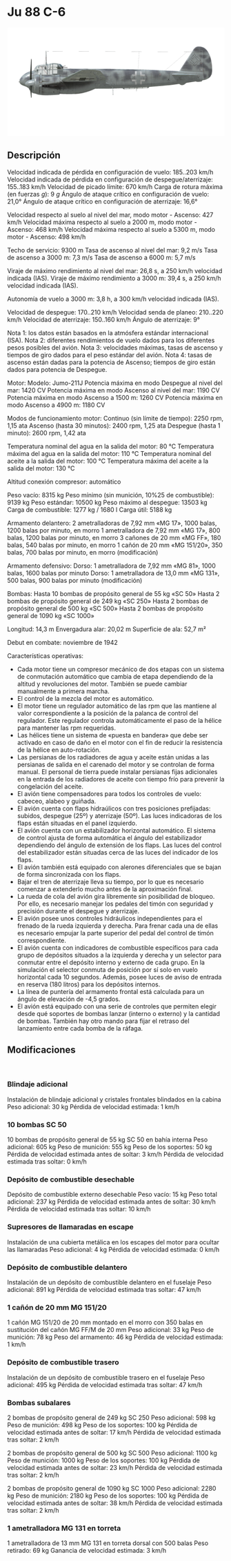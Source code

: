 ﻿# Ju 88 C-6

![ju88c6](../images/ju88c6.png)

## Descripción

Velocidad indicada de pérdida en configuración de vuelo: 185..203 km/h
Velocidad indicada de pérdida en configuración de despegue/aterrizaje: 155..183 km/h
Velocidad de picado límite: 670 km/h
Carga de rotura máxima (en fuerzas <i>g</i>): 9 <i>g</i>
Ángulo de ataque crítico en configuración de vuelo: 21,0°
Ángulo de ataque crítico en configuración de aterrizaje: 16,6°

Velocidad respecto al suelo al nivel del mar, modo motor - Ascenso: 427 km/h
Velocidad máxima respecto al suelo a 2000 m, modo motor - Ascenso: 468 km/h
Velocidad máxima respecto al suelo a 5300 m, modo motor - Ascenso: 498 km/h

Techo de servicio: 9300 m
Tasa de ascenso al nivel del mar: 9,2 m/s
Tasa de ascenso a 3000 m: 7,3 m/s
Tasa de ascenso a 6000 m: 5,7 m/s

Viraje de máximo rendimiento al nivel del mar: 26,8 s, a 250 km/h velocidad indicada (IAS).
Viraje de máximo rendimiento a 3000 m: 39,4 s, a 250 km/h velocidad indicada (IAS).

Autonomía de vuelo a 3000 m: 3,8 h, a 300 km/h velocidad indicada (IAS).

Velocidad de despegue: 170..210 km/h
Velocidad senda de planeo: 210..220 km/h
Velocidad de aterrizaje: 150..160 km/h
Ángulo de aterrizaje: 9°

Nota 1: los datos están basados en la atmósfera estándar internacional (ISA).
Nota 2: diferentes rendimientos de vuelo dados para los diferentes pesos posibles del avión.
Nota 3: velocidades máximas, tasas de ascenso y tiempos de giro dados para el peso estándar del avión.
Nota 4: tasas de ascenso están dadas para la potencia de Ascenso; tiempos de giro están dados para potencia de Despegue.

Motor:
Modelo: Jumo-211J
Potencia máxima en modo Despegue al nivel del mar: 1420 CV
Potencia máxima en modo Ascenso al nivel del mar: 1190 CV
Potencia máxima en modo Ascenso a 1500 m: 1260 CV
Potencia máxima en modo Ascenso a 4900 m: 1180 CV

Modos de funcionamiento motor:
Continuo (sin límite de tiempo): 2250 rpm, 1,15 ata
Ascenso (hasta 30 minutos): 2400 rpm, 1,25 ata
Despegue (hasta 1 minuto): 2600 rpm, 1,42 ata

Temperatura nominal del agua en la salida del motor: 80 °C
Temperatura máxima del agua en la salida del motor: 110 °C
Temperatura nominal del aceite a la salida del motor: 100 °C
Temperatura máxima del aceite a la salida del motor: 130 °C

Altitud conexión compresor: automático 

Peso vacío: 8315 kg
Peso mínimo (sin munición, 10%25 de combustible): 9139 kg
Peso estándar: 10500 kg
Peso máximo al despegue: 13503 kg
Carga de combustible: 1277 kg / 1680 l
Carga útil: 5188 kg

Armamento delantero:
2 ametralladoras de 7,92 mm «MG 17», 1000 balas, 1200 balas por minuto, en morro
1 ametralladora de 7,92 mm «MG 17», 800 balas, 1200 balas por minuto, en morro
3 cañones de 20 mm «MG FF», 180 balas, 540 balas por minuto, en morro
1 cañón de 20 mm «MG 151/20», 350 balas, 700 balas por minuto, en morro (modificación)

Armamento defensivo:
Dorso: 1 ametralladora de 7,92 mm «MG 81», 1000 balas, 1600 balas por minuto
Dorso: 1 ametralladora de 13,0 mm «MG 131», 500 balas, 900 balas por minuto (modificación)

Bombas:
Hasta 10 bombas de propósito general de 55 kg «SC 50»
Hasta 2 bombas de propósito general de 249 kg «SC 250»
Hasta 2 bombas de propósito general de 500 kg «SC 500»
Hasta 2 bombas de propósito general de 1090 kg «SC 1000»

Longitud: 14,3 m
Envergadura alar: 20,02 m
Superficie de ala: 52,7 m²

Debut en combate: noviembre de 1942

Características operativas:
- Cada motor tiene un compresor mecánico de dos etapas con un sistema de conmutación automático que cambia de etapa dependiendo de la altitud y revoluciones del motor. También se puede cambiar manualmente a primera marcha.
- El control de la mezcla del motor es automático.
- El motor tiene un regulador automático de las rpm que las mantiene al valor correspondiente a la posición de la palanca de control del regulador. Este regulador controla automáticamente el paso de la hélice para mantener las rpm requeridas.
- Las hélices tiene un sistema de «puesta en bandera» que debe ser activado en caso de daño en el motor con el fin de reducir la resistencia de la hélice en auto-rotación.
- Las persianas de los radiadores de agua y aceite están unidas a las persianas de salida en el carenado del motor y se controlan de forma manual. El personal de tierra puede instalar persianas fijas adicionales en la entrada de los radiadores de aceite con tiempo frío para prevenir la congelación del aceite.
- El avión tiene compensadores para todos los controles de vuelo: cabeceo, alabeo y guiñada.
- El avión cuenta con flaps hidraúlicos con tres posiciones prefijadas: subidos, despegue (25º) y aterrizaje (50º). Las luces indicadoras de los flaps están situadas en el panel izquierdo.
- El avión cuenta con un estabilizador horizontal automático. El sistema de control ajusta de forma automática el ángulo del estabilizador dependiendo del ángulo de extensión de los flaps. Las luces del control del estabilizador están situadas cerca de las luces del indicador de los flaps.
- El avión también está equipado con alerones diferenciales que se bajan de forma sincronizada con los flaps.
- Bajar el tren de aterrizaje lleva su tiempo, por lo que es necesario comenzar a extenderlo mucho antes de la aproximación final.
- La rueda de cola del avión gira libremente sin posibilidad de bloqueo. Por ello, es necesario manejar los pedales del timón con seguridad y precisión durante el despegue y aterrizaje.
- El avión posee unos controles hidráulicos independientes para el frenado de la rueda izquierda y derecha. Para frenar cada una de ellas es necesario empujar la parte superior del pedal del control de timón correspondiente.
- El avión cuenta con indicadores de combustible específicos para cada grupo de depósitos situados a la izquierda y derecha y un selector para conmutar entre el depósito interno y externo de cada grupo. En la simulación el selector conmuta de posición por sí solo en vuelo horizontal cada 10 segundos. Además, posee luces de aviso de entrada en reserva (180 litros) para los depósitos internos.
- La línea de puntería del armamento frontal está calculada para un ángulo de elevación de -4,5 grados.
- El avión está equipado con una serie de controles que permiten elegir desde qué soportes de bombas lanzar (interno o externo) y la cantidad de bombas. También hay otro mando para fijar el retraso del lanzamiento entre cada bomba de la ráfaga.

## Modificaciones
﻿

### Blindaje adicional

Instalación de blindaje adicional y cristales frontales blindados en la cabina
Peso adicional: 30 kg
Pérdida de velocidad estimada: 1 km/h﻿

### 10 bombas SC 50

10 bombas de propósito general de 55 kg SC 50 en bahía interna
Peso adicional: 605 kg
Peso de munición: 555 kg
Peso de los soportes: 50 kg
Pérdida de velocidad estimada antes de soltar: 3 km/h
Pérdida de velocidad estimada tras soltar: 0 km/h﻿

### Depósito de combustible desechable

Depósito de combustible externo desechable
Peso vacío: 15 kg
Peso total adicional: 237 kg
Pérdida de velocidad estimada antes de soltar: 30 km/h
Pérdida de velocidad estimada tras soltar: 10 km/h﻿

### Supresores de llamaradas en escape

Instalación de una cubierta metálica en los escapes del motor para ocultar las llamaradas
Peso adicional: 4 kg
Pérdida de velocidad estimada: 0 km/h﻿

### Depósito de combustible delantero

Instalación de un depósito de combustible delantero en el fuselaje
Peso adicional: 891 kg
Pérdida de velocidad estimada tras soltar: 47 km/h﻿

### 1 cañón de 20 mm MG 151/20

1 cañón MG 151/20 de 20 mm montado en el morro con 350 balas en sustitución del cañón MG FF/M de 20 mm
Peso adicional: 33 kg
Peso de munición: 78 kg
Peso del armamento: 46 kg
Pérdida de velocidad estimada: 1 km/h﻿

### Depósito de combustible trasero

Instalación de un depósito de combustible trasero en el fuselaje
Peso adicional: 495 kg
Pérdida de velocidad estimada tras soltar: 47 km/h﻿

### Bombas subalares

2 bombas de propósito general de 249 kg SC 250
Peso adicional: 598 kg
Peso de munición: 498 kg
Peso de los soportes: 100 kg
Pérdida de velocidad estimada antes de soltar: 17 km/h
Pérdida de velocidad estimada tras soltar: 2 km/h

2 bombas de propósito general de 500 kg SC 500
Peso adicional: 1100 kg
Peso de munición: 1000 kg
Peso de los soportes: 100 kg
Pérdida de velocidad estimada antes de soltar: 23 km/h
Pérdida de velocidad estimada tras soltar: 2 km/h

2 bombas de propósito general de 1090 kg SC 1000
Peso adicional: 2280 kg
Peso de munición: 2180 kg
Peso de los soportes: 100 kg
Pérdida de velocidad estimada antes de soltar: 38 km/h
Pérdida de velocidad estimada tras soltar: 2 km/h﻿

### 1 ametralladora MG 131 en torreta

1 ametralladora de 13 mm MG 131 en torreta dorsal con 500 balas
Peso retirado: 69 kg
Ganancia de velocidad estimada: 3 km/h